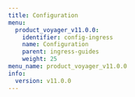 ```yaml
---
title: Configuration
menu:
  product_voyager_v11.0.0:
    identifier: config-ingress
    name: Configuration
    parent: ingress-guides
    weight: 25
menu_name: product_voyager_v11.0.0
info:
  version: v11.0.0
---
```


